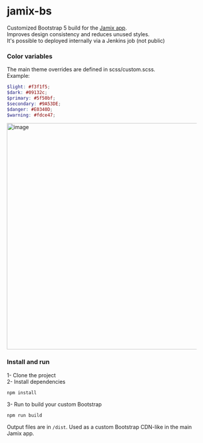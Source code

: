 # jamix-bs

Customized Bootstrap 5 build for the [Jamix app](https://github.com/Deblak/jamix-app).  
Improves design consistency and reduces unused styles.  
It's possible to deployed internally via a Jenkins job (not public)

### Color variables

The main theme overrides are defined in scss/custom.scss.  
Example:
```scss
$light: #f3f1f5;
$dark: #09132c;
$primary: #5f50bf;
$secondary: #9A53DE;
$danger: #E0340D;
$warning: #fdce47;
````

<img src="https://github.com/user-attachments/assets/464c6ae2-11a3-4ce7-a7c7-f7fe320e2c81" alt="image" width="600">


### Install and run
1- Clone the project  
2- Install dependencies  
```bash
npm install
```
3- Run to build your custom Bootstrap  
```bash
npm run build
```

Output files are in `/dist`.
Used as a custom Bootstrap CDN-like in the main Jamix app.
